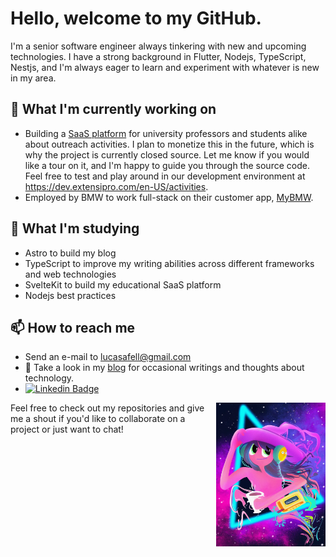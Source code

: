 # Hello, welcome to my GitHub.

I'm a senior software engineer always tinkering with new and upcoming technologies. I have a strong background in Flutter, Nodejs, TypeScript, Nestjs, and I'm always eager to learn and experiment with whatever is new in my area.

## 🔭 What I'm currently working on

- Building a [SaaS platform](https://extensipro.com) for university professors and students alike about outreach activities. I plan to monetize this in the future, which is why the project is currently closed source. Let me know if you would like a tour on it, and I'm happy to guide you through the source code. Feel free to test and play around in our development environment at https://dev.extensipro.com/en-US/activities.
- Employed by BMW to work full-stack on their customer app, [MyBMW](https://flutter.dev/showcase/bmw).

## 🌱 What I'm studying

- Astro to build my blog
- TypeScript to improve my writing abilities across different frameworks and web technologies
- SvelteKit to build my educational SaaS platform
- Nodejs best practices

## 📫 How to reach me

- Send an e-mail to lucasafell@gmail.com
- 📝 Take a look in my [blog](https://fell.pages.dev) for occasional writings and thoughts about technology.
- [![Linkedin Badge](https://img.shields.io/badge/-LinkedIn-blue?style=flat-square&logo=Linkedin&logoColor=white&link=https://www.linkedin.com/in/lucas-fell/)](https://www.linkedin.com/in/lucas-fell/)

<img justify="center" align="right" width="175" height="230" src="./img.png">

Feel free to check out my repositories and give me a shout if you'd like to collaborate on a project or just want to chat!
